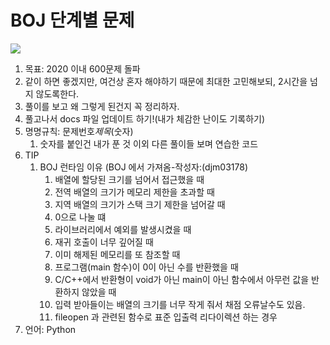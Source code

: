 # BOJ 단계별 문제

<img src='https://ifh.cc/g/CKKm7R.png' border='0'>

1. 목표: 2020 이내 600문제 돌파
1. 같이 하면 좋겠지만, 여건상 혼자 해야하기 때문에 최대한 고민해보되, 2시간을 넘지 않도록한다.
1. 풀이를 보고 왜 그렇게 된건지 꼭 정리하자.
1. 풀고나서 docs 파일 업데이트 하기!(내가 체감한 난이도 기록하기)
1. 명명규칙: 문제번호*제목*(숫자)
    1. 숫자를 붙인건 내가 푼 것 이외 다른 풀이들 보며 연습한 코드
1. TIP
    1. BOJ 런타임 이유 (BOJ 에서 가져옴-작성자:(djm03178)
        1. 배열에 할당된 크기를 넘어서 접근했을 때
        2. 전역 배열의 크기가 메모리 제한을 초과할 때
        3. 지역 배열의 크기가 스택 크기 제한을 넘어갈 때
        4. 0으로 나눌 떄
        5. 라이브러리에서 예외를 발생시켰을 때
        6. 재귀 호출이 너무 깊어질 때
        7. 이미 해제된 메모리를 또 참조할 때
        8. 프로그램(main 함수)이 0이 아닌 수를 반환했을 때
        9. C/C++에서 반환형이 void가 아닌 main이 아닌 함수에서 아무런 값을 반환하지 않았을 때
        10. 입력 받아들이는 배열의 크기를 너무 작게 줘서 채점 오류날수도 있음.
        11. fileopen 과 관련된 함수로 표준 입출력 리다이렉션 하는 경우
1. 언어: Python
